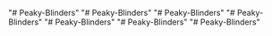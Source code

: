 "# Peaky-Blinders" 
"# Peaky-Blinders" 
"# Peaky-Blinders" 
"# Peaky-Blinders" 
"# Peaky-Blinders" 
"# Peaky-Blinders" 
"# Peaky-Blinders" 
